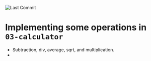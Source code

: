 ![Last Commit](https://img.shields.io/github/last-commit/MateusLeviDev/lev-microservices)

# Implementing some operations in `03-calculator`
- Subtraction, div, average, sqrt, and multiplication.
- 
